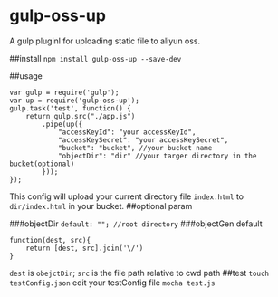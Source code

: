 gulp-oss-up
===========

A gulp pluginl for uploading static file to aliyun oss.

##install
`npm install gulp-oss-up --save-dev`

##usage
```
var gulp = require('gulp');
var up = require('gulp-oss-up');
gulp.task('test', function() {
	return gulp.src("./app.js")
		.pipe(up({
			"accessKeyId": "your accessKeyId",
			"accessKeySecret": "your accessKeySecret", 
			"bucket": "bucket", //your bucket name
			"objectDir": "dir" //your targer directory in the bucket(optional)
		}));
});
```
This config will upload your current directory file `index.html` to `dir/index.html` in your bucket.
##optional param

###objectDir
`default: ""; //root directory`
###objectGen
default
```
function(dest, src){
	return [dest, src].join('\/')
}
```
`dest` is `obejctDir`; `src` is the file path relative to cwd path
##test
`touch testConfig.json`
edit your testConfig file
`mocha test.js`

